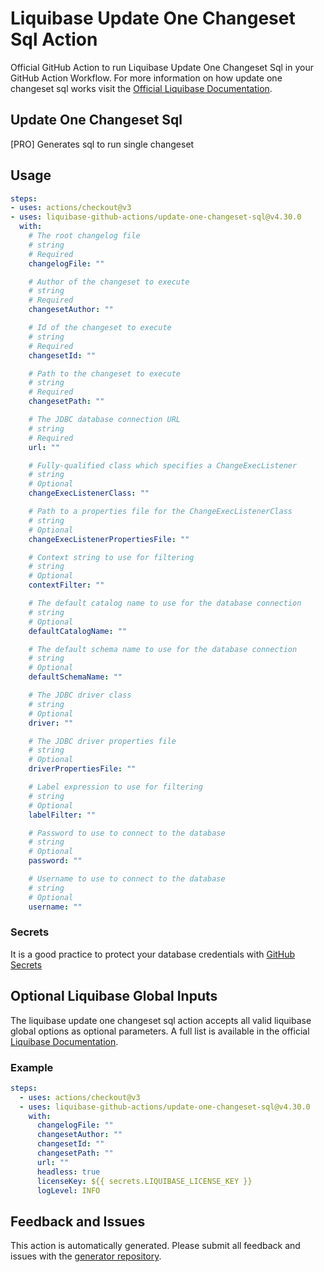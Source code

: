 # Liquibase Update One Changeset Sql Action
Official GitHub Action to run Liquibase Update One Changeset Sql in your GitHub Action Workflow. For more information on how update one changeset sql works visit the [Official Liquibase Documentation](https://docs.liquibase.com/commands/home.html).
## Update One Changeset Sql
[PRO] Generates sql to run single changeset
## Usage
```yaml
steps:
- uses: actions/checkout@v3
- uses: liquibase-github-actions/update-one-changeset-sql@v4.30.0
  with:
    # The root changelog file
    # string
    # Required
    changelogFile: ""

    # Author of the changeset to execute
    # string
    # Required
    changesetAuthor: ""

    # Id of the changeset to execute
    # string
    # Required
    changesetId: ""

    # Path to the changeset to execute
    # string
    # Required
    changesetPath: ""

    # The JDBC database connection URL
    # string
    # Required
    url: ""

    # Fully-qualified class which specifies a ChangeExecListener
    # string
    # Optional
    changeExecListenerClass: ""

    # Path to a properties file for the ChangeExecListenerClass
    # string
    # Optional
    changeExecListenerPropertiesFile: ""

    # Context string to use for filtering
    # string
    # Optional
    contextFilter: ""

    # The default catalog name to use for the database connection
    # string
    # Optional
    defaultCatalogName: ""

    # The default schema name to use for the database connection
    # string
    # Optional
    defaultSchemaName: ""

    # The JDBC driver class
    # string
    # Optional
    driver: ""

    # The JDBC driver properties file
    # string
    # Optional
    driverPropertiesFile: ""

    # Label expression to use for filtering
    # string
    # Optional
    labelFilter: ""

    # Password to use to connect to the database
    # string
    # Optional
    password: ""

    # Username to use to connect to the database
    # string
    # Optional
    username: ""

```

### Secrets
It is a good practice to protect your database credentials with [GitHub Secrets](https://docs.github.com/en/actions/security-guides/encrypted-secrets)

## Optional Liquibase Global Inputs
The liquibase update one changeset sql action accepts all valid liquibase global options as optional parameters. A full list is available in the official [Liquibase Documentation](https://docs.liquibase.com/parameters/command-parameters.html).

### Example
```yaml
steps:
  - uses: actions/checkout@v3
  - uses: liquibase-github-actions/update-one-changeset-sql@v4.30.0
    with:
      changelogFile: ""
      changesetAuthor: ""
      changesetId: ""
      changesetPath: ""
      url: ""
      headless: true
      licenseKey: ${{ secrets.LIQUIBASE_LICENSE_KEY }}
      logLevel: INFO
```

## Feedback and Issues
This action is automatically generated. Please submit all feedback and issues with the [generator repository](https://github.com/liquibase/github-action-generator/issues).
